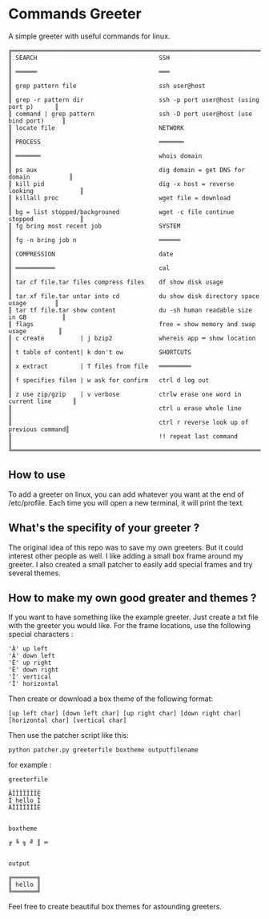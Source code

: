 # Commands Greeter

A simple greeter with useful commands for linux.

    ╔═══════════════════════════════════════════════════════════════════════════════════╗
    ║ SEARCH                                  SSH                                       ║
    ║ ══════                                  ═══                                       ║
    ║ grep pattern file                       ssh user@host                             ║
    ║ grep -r pattern dir                     ssh -p port user@host (using port p)      ║
    ║ command | grep pattern                  ssh -D port user@host (use bind port)     ║
    ║ locate file                             NETWORK                                   ║
    ║ PROCESS                                 ═══════                                   ║
    ║ ═══════                                 whois domain                              ║
    ║ ps aux                                  dig domain = get DNS for domain           ║
    ║ kill pid                                dig -x host = reverse looking             ║
    ║ killall proc                            wget file = download                      ║
    ║ bg = list stopped/backgrouned           wget -c file continue stopped             ║
    ║ fg bring most recent job                SYSTEM                                    ║
    ║ fg -n bring job n                       ══════                                    ║
    ║ COMPRESSION                             date                                      ║
    ║ ═══════════                             cal                                       ║
    ║ tar cf file.tar files compress files    df show disk usage                        ║
    ║ tar xf file.tar untar into cd           du show disk directory space usage        ║
    ║ tar tf file.tar show content            du -sh human readable size in GB          ║
    ║ flags                                   free = show memory and swap usage         ║
    ║ c create          | j bzip2             whereis app ═ show location               ║
    ║ t table of content| k don't ow          SHORTCUTS                                 ║
    ║ x extract         | T files from file   ═════════                                 ║
    ║ f specifies filen | w ask for confirm   ctrl d log out                            ║
    ║ z use zip/gzip    | v verbose           ctrlw erase one word in current line      ║
    ║                                         ctrl u erase whole line                   ║
    ║                                         ctrl r reverse look up of previous command║
    ║                                         !! repeat last command                    ║
    ╚═══════════════════════════════════════════════════════════════════════════════════╝

## How to use

To add a greeter on linux, you can add whatever you want at the end of /etc/profile. Each time you will open a new terminal, it will print the text.

## What's the specifity of your greeter ?

The original idea of this repo was to save my own greeters. But it could interest other people as well. I like adding a small box frame around my greeter. I also created a small patcher to easily add special frames and try several themes.

## How to make my own good greater and themes ?

If you want to have something like the example greeter. Just create a txt file with the greeter you would like. For the frame locations, use the following special characters :

    'Ȁ' up left
    'Ȃ' down left
    'Ȅ' up right
    'Ȇ' down right
    'Ȉ' vertical
    'Ȋ' horizontal

Then create or download a box theme of the following format:

    [up left char] [down left char] [up right char] [down right char] [horizontal char] [vertical char]

Then use the patcher script like this:

    python patcher.py greeterfile boxtheme outputfilename

for example :

    greeterfile

    ȀȈȈȈȈȈȈȈȄ
    Ȋ hello Ȋ
    ȂȈȈȈȈȈȈȈȆ


    boxtheme

    ╔ ╚ ╗ ╝ ║ ═


    output

    ╔═══════╗
    ║ hello ║
    ╚═══════╝

Feel free to create beautiful box themes for astounding greeters.